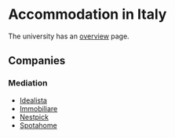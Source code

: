 # Accommodation in Italy

The university has an [overview](https://www.unibo.it/en/services-and-opportunities/study-grants-and-subsidies/housing-and-residences/housing-and-residences-in-bologna/housing-and-residences-in-bologna) page.

## Companies

### Mediation

* [Idealista](https://www.idealista.it/)
* [Immobiliare](https://www.immobiliare.it/)
* [Nestpick](https://www.nestpick.com)
* [Spotahome](https://www.spotahome.com)
